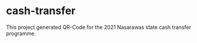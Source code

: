 # cash-transfer

This project generated QR-Code for the 2021 Nasarawas state cash transfer programme.
